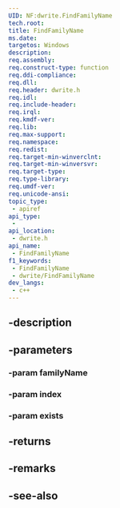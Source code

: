 ```yaml
---
UID: NF:dwrite.FindFamilyName
tech.root: 
title: FindFamilyName
ms.date: 
targetos: Windows
description: 
req.assembly: 
req.construct-type: function
req.ddi-compliance: 
req.dll: 
req.header: dwrite.h
req.idl: 
req.include-header: 
req.irql: 
req.kmdf-ver: 
req.lib: 
req.max-support: 
req.namespace: 
req.redist: 
req.target-min-winverclnt: 
req.target-min-winversvr: 
req.target-type: 
req.type-library: 
req.umdf-ver: 
req.unicode-ansi: 
topic_type:
 - apiref
api_type:
 - 
api_location:
 - dwrite.h
api_name:
 - FindFamilyName
f1_keywords:
 - FindFamilyName
 - dwrite/FindFamilyName
dev_langs:
 - c++
---
```


## -description

## -parameters

### -param familyName

### -param index

### -param exists

## -returns

## -remarks

## -see-also

